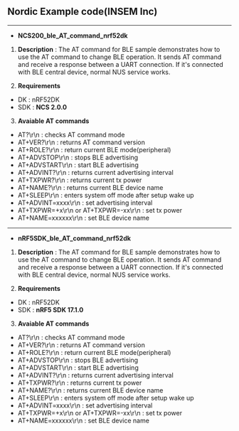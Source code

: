 ## Nordic Example code(INSEM Inc)
---
- **NCS200_ble_AT_command_nrf52dk**

1. **Description** : The AT command for BLE sample demonstrates how to use the AT command to change BLE operation. It sends AT command and receive a response between a UART connection. If it's connected with BLE central device, normal NUS service works.

2. **Requirements**
  - DK : nRF52DK
  - SDK : **NCS 2.0.0**
3. **Avaiable AT commands**     
  - AT?\\r\\n : checks AT command mode
  - AT+VER?\\r\\n : returns AT command version
  - AT+ROLE?\\r\\n : return current BLE mode(peripheral)
  - AT+ADVSTOP\\r\\n : stops BLE advertising
  - AT+ADVSTART\\r\\n : start BLE advertising
  - AT+ADVINT?\\r\\n : returns current advertising interval
  - AT+TXPWR?\\r\\n : returns current tx power
  - AT+NAME?\\r\\n : returns current BLE device name
  - AT+SLEEP\\r\\n : enters system off mode after setup wake up
  - AT+ADVINT=xxxx\\r\\n : set advertising interval
  - AT+TXPWR=+x\\r\\n or AT+TXPWR=-xx\\r\\n : set tx power
  - AT+NAME=xxxxxx\\r\\n : set BLE device name

---
- **nRF5SDK_ble_AT_command_nrf52dk**

1. **Description** : The AT command for BLE sample demonstrates how to use the AT command to change BLE operation. It sends AT command and receive a response between a UART connection. If it's connected with BLE central device, normal NUS service works.

2. **Requirements**
  - DK : nRF52DK
  - SDK : **nRF5 SDK 17.1.0**
3. **Avaiable AT commands**         
  - AT?\\r\\n : checks AT command mode
  - AT+VER?\\r\\n : returns AT command version
  - AT+ROLE?\\r\\n : return current BLE mode(peripheral)
  - AT+ADVSTOP\\r\\n : stops BLE advertising
  - AT+ADVSTART\\r\\n : start BLE advertising
  - AT+ADVINT?\\r\\n : returns current advertising interval
  - AT+TXPWR?\\r\\n : returns current tx power
  - AT+NAME?\\r\\n : returns current BLE device name
  - AT+SLEEP\\r\\n : enters system off mode after setup wake up
  - AT+ADVINT=xxxx\\r\\n : set advertising interval
  - AT+TXPWR=+x\\r\\n or AT+TXPWR=-xx\\r\\n : set tx power
  - AT+NAME=xxxxxx\\r\\n : set BLE device name   

